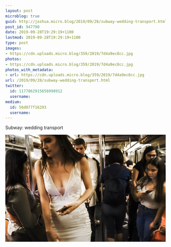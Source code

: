 ```yaml
---
layout: post
microblog: true
guid: http://joshua.micro.blog/2019/09/28/subway-wedding-transport.html
post_id: 947790
date: 2019-09-28T19:29:19+1100
lastmod: 2019-09-28T19:29:19+1100
type: post
images:
- https://cdn.uploads.micro.blog/359/2019/7d4a9ec8cc.jpg
photos:
- https://cdn.uploads.micro.blog/359/2019/7d4a9ec8cc.jpg
photos_with_metadata:
- url: https://cdn.uploads.micro.blog/359/2019/7d4a9ec8cc.jpg
url: /2019/09/28/subway-wedding-transport.html
twitter:
  id: 1177862915656998912
  username: 
medium:
  id: 56d077f16293
  username: 
---
```

Subway: wedding transport

<a href="https://joshwithers.blog/uploads/2019/7d4a9ec8cc.jpg"><img src="uploads/2019/7d4a9ec8cc.jpg" width="600" height="400" alt="" style="height: auto;" class="sunlit_image" /></a>

